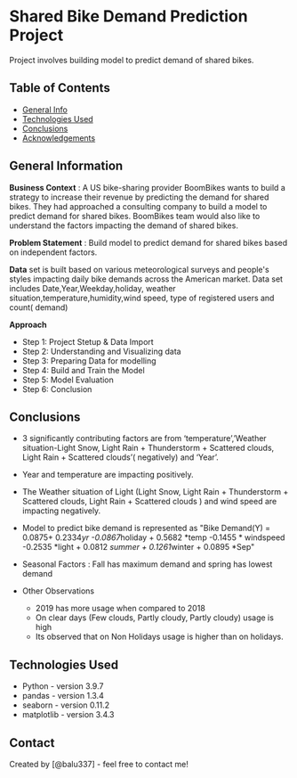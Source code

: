 # Shared Bike Demand Prediction Project
Project involves building model to predict demand of shared bikes.

## Table of Contents
* [General Info](#general-information)
* [Technologies Used](#technologies-used)
* [Conclusions](#conclusions)
* [Acknowledgements](#acknowledgements)

<!-- You can include any other section that is pertinent to your problem -->

## General Information
**Business Context** : A US bike-sharing provider BoomBikes wants to build a strategy to increase their revenue by predicting the demand for shared bikes. They had approached a consulting company to build a model to predict demand for shared bikes. BoomBikes team would also like to understand the factors impacting the demand of shared bikes.

**Problem Statement** : Build model to predict demand for shared bikes based on independent factors.

**Data** set is built based on various meteorological surveys and people's styles impacting daily bike demands across the American market. Data set includes Date,Year,Weekday,holiday, weather situation,temperature,humidity,wind speed, type of registered users and count( demand)

**Approach** 

- Step 1: Project Stetup & Data Import
- Step 2: Understanding and Visualizing data
- Step 3: Preparing Data for modelling
- Step 4: Build and Train the Model
- Step 5: Model Evaluation
- Step 6: Conclusion

## Conclusions

  - 3 significantly contributing factors are from ‘temperature’,’Weather situation-Light Snow, Light Rain + Thunderstorm + Scattered clouds, Light Rain + Scattered clouds’( negatively) and ‘Year’. 
  - Year and temperature are impacting positively. 
  - The Weather situation of Light (Light Snow, Light Rain + Thunderstorm + Scattered clouds, Light Rain + Scattered clouds ) and wind speed are impacting negatively.

- Model to predict bike demand is represented as "Bike Demand(Y)  = 0.0875+ 0.2334*yr -0.0867*holiday + 0.5682 *temp -0.1455 * windspeed -0.2535 *light + 0.0812 *summer + 0.1261*winter + 0.0895 *Sep"
- Seasonal Factors : Fall has maximum demand and spring has lowest demand
- Other Observations
    - 2019 has more usage when compared to 2018
    - On clear days (Few clouds, Partly cloudy, Partly cloudy) usage is high
    - Its observed that on Non Holidays usage is higher than on holidays.




## Technologies Used
- Python - version 3.9.7
- pandas - version 1.3.4
- seaborn - version 0.11.2
- matplotlib  - version 3.4.3

<!-- As the libraries versions keep on changing, it is recommended to mention the version of library used in this project -->


## Contact
Created by [@balu337] - feel free to contact me!
